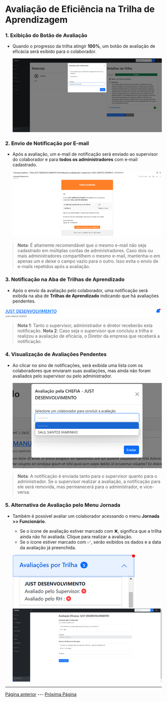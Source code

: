 # Avaliação de Eficiência na Trilha de Aprendizagem

### 1. Exibição do Botão de Avaliação
- Quando o progresso da trilha atingir **100%**, um botão de avaliação de eficácia será exibido para o colaborador.

  ![Botão de Avaliação](/documentacao/imgs_documentacao/avaliacaoCOL.png)

### 2. Envio de Notificação por E-mail
- Após a avaliação, um e-mail de notificação será enviado ao supervisor do colaborador e para **todos os administradores** com e-mail cadastrado.

  ![Notificação de E-mail](/documentacao/imgs_documentacao/avaliacaoEMAIL.png)

>**Nota**: É altamente recomendável que o mesmo e-mail não seja cadastrado em múltiplas contas de administradores. Caso dois ou mais administradores compartilhem o mesmo e-mail, mantenha-o em apenas um e deixe o campo vazio para o outro. Isso evita o envio de e-mails repetidos após a avaliação.

### 3. Notificação na Aba de Trilhas de Aprendizado
- Após o envio da avaliação pelo colaborador, uma notificação será exibida na aba de **Trilhas de Aprendizado** indicando que há avaliações pendentes.

![Notificação de Trilha](/documentacao/imgs_documentacao/notificacaoTRILHA.png)

>**Nota 1**: Tanto o supervisor, administrador e diretor receberão esta notificação.
>**Nota 2**: Caso seja o supervisor que concluiu a trilha e realizou a avaliação de eficácia, o Diretor da empresa que receberá a notificação.

### 4. Visualização de Avaliações Pendentes
- Ao clicar no sino de notificações, será exibida uma lista com os colaboradores que enviaram suas avaliações, mas ainda não foram avaliados pelo supervisor ou pelo administrador.

  ![Lista de Avaliações Pendentes](/documentacao/imgs_documentacao/realizaramAVALIACAO.png)

>**Nota**: A notificação é enviada tanto para o supervisor quanto para o administrador. Se o supervisor realizar a avaliação, a notificação para ele será removida, mas permanecerá para o administrador, e vice-versa.

### 5. Alternativa de Avaliação pelo Menu Jornada
- Também é possível avaliar um colaborador acessando o menu **Jornada >> Funcionário**. 
  - Se o ícone de avaliação estiver marcado com ❌, significa que a trilha ainda não foi avaliada. Clique para realizar a avaliação.
  - Se o ícone estiver marcado com ✅, serão exibidos os dados e a data da avaliação já preenchida.

  ![Menu Jornada](/documentacao/imgs_documentacao/outramaneiraAVALIACAO.png)
  ![Avaliação Realizada](/documentacao/imgs_documentacao/outramaneira2AVALIACAO.png)

--- 

[Página anterior](/documentacao/documentacaoGestores/5_materiais.md) --- [Próxima Página](/documentacao/documentacaoGestores/7_jornada.md)